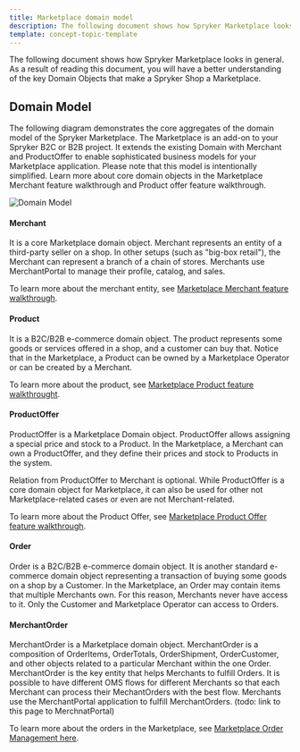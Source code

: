 ```yaml
---
title: Marketplace domain model
description: The following document shows how Spryker Marketplace looks in general. As a result of reading this document, you will have a better understanding of the key Domain Objects that make a Spryker Shop a Marketplace.
template: concept-topic-template
---
```

The following document shows how Spryker Marketplace looks in general. As a result of reading this document, you will have a better understanding of the key Domain Objects that make a Spryker Shop a Marketplace.
 
## Domain Model
The following diagram demonstrates the core aggregates of the domain model of the Spryker Marketplace.
The Marketplace is an add-on to your Spryker B2C or B2B project.
It extends the existing Domain with Merchant and ProductOffer to enable sophisticated business models for your Marketplace application. 
Please note that this model is intentionally simplified. Learn more about core domain objects in the Marketplace Merchant feature walkthrough and Product offer feature walkthrough.

![Domain Model](https://confluence-connect.gliffy.net/embed/image/02c4183f-2823-4371-ba91-aa5f9585998b.png?utm_medium=live&utm_source=custom)

#### Merchant
It is a core Marketplace domain object. Merchant represents an entity of a third-party seller on a shop. In other setups (such as "big-box retail"), the Merchant can represent a branch of a chain of stores.
Merchants use MerchantPortal to manage their profile, catalog, and sales. 

To learn more about the merchant entity, see [Marketplace Merchant feature walkthrough](/docs/marketplace/dev/feature-walkthroughs/marketplace-merchant-feature-walkthrough.html).

#### Product
It is a B2C/B2B e-commerce domain object. The product represents some goods or services offered in a shop, and a customer can buy that. Notice that in the Marketplace, a Product can be owned by a Marketplace Operator or can be created by a Merchant.

To learn more about the product, see [Marketplace Product feature walkthrought](/docs/marketplace/dev/feature-walkthroughs/{{page.version}}/marketplace-product-feature-walkthrough.html).

#### ProductOffer
ProductOffer is a Marketplace Domain object. ProductOffer allows assigning a special price and stock to a Product. In the Marketplace, a Merchant can own a ProductOffer, and they define their prices and stock to Products in the system.

Relation from ProductOffer to Merchant is optional. While ProductOffer is a core domain object for Marketplace, it can also be used for other not Marketplace-related cases or even are not Merchant-related.

To learn more about the Product Offer, see [Marketplace Product Offer feature walkthrough](/docs/marketplace/dev/feature-walkthroughs/{{page.version}}/marketplace-product-offer-feature-walkthrough/marketplace-product-offer-feature-walkthrough.html).

#### Order 
Order is a B2C/B2B e-commerce domain object. It is another standard e-commerce domain object representing a transaction of buying some goods on a shop by a Customer. In the Marketplace, an Order may contain items that multiple Merchants own. For this reason, Merchants never have access to it. Only the Customer and Marketplace Operator can access to Orders.

#### MerchantOrder 
MerchantOrder is a Marketplace domain object. MerchantOrder is a composition of OrderItems, OrderTotals, OrderShipment, OrderCustomer, and other objects related to a particular Merchant within the one Order. MerchantOrder is the key entity that helps Merchants to fulfill Orders. It is possible to have different OMS flows for different Merchants so that each Merchant can process their MechantOrders with the best flow. Merchants use the MerchantPortal application to fulfill MerchantOrders. (todo: link to this page to MerchnatPortal)

 
To learn more about the orders in the Marketplace, see [Marketplace Order Management here](/docs/marketplace/dev/feature-walkthroughs/{{page.version}}/marketplace-order-management-feature-walkthrough.html#module-relations).

